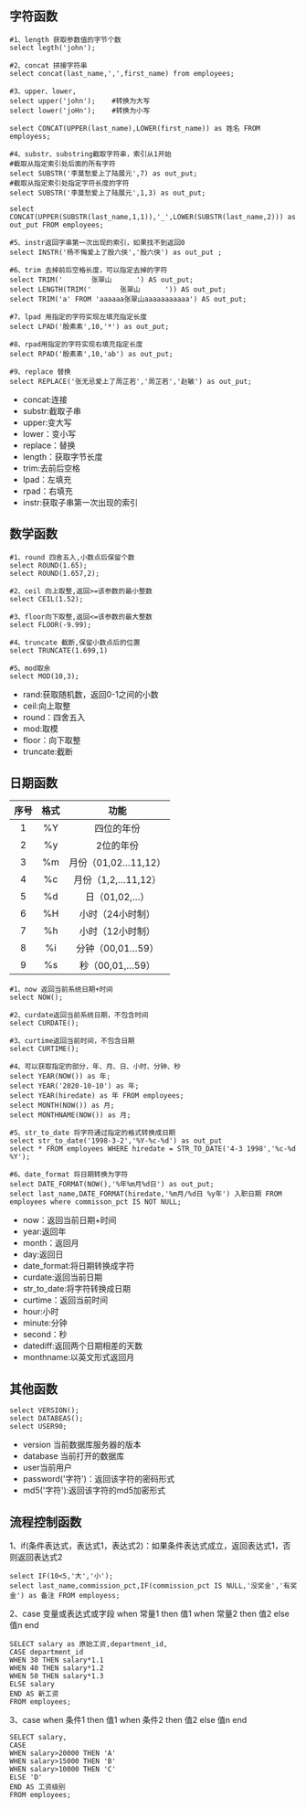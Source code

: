 字符函数
---
```
#1、length 获取参数值的字节个数
select legth('john');

#2、concat 拼接字符串
select concat(last_name,',',first_name) from employees;

#3、upper、lower,
select upper('john');    #转换为大写
select lower('joHn');    #转换为小写

select CONCAT(UPPER(last_name),LOWER(first_name)) as 姓名 FROM employess;

#4、substr、substring截取字符串，索引从1开始
#截取从指定索引处后面的所有字符
select SUBSTR('李莫愁爱上了陆展元',7) as out_put;
#截取从指定索引处指定字符长度的字符
select SUBSTR('李莫愁爱上了陆展元',1,3) as out_put;

select CONCAT(UPPER(SUBSTR(last_name,1,1)),'_',LOWER(SUBSTR(last_name,2))) as out_put FROM employees;

#5、instr返回字串第一次出现的索引，如果找不到返回0
select INSTR('杨不悔爱上了殷六侠','殷六侠') as out_put ;

#6、trim 去掉前后空格长度，可以指定去掉的字符
select TRIM('       张翠山      ') AS out_put;
select LENGTH(TRIM('       张翠山      ')) AS out_put;
select TRIM('a' FROM 'aaaaaa张翠山aaaaaaaaaaa') AS out_put;

#7、lpad 用指定的字符实现左填充指定长度
select LPAD('殷素素',10,'*') as out_put;

#8、rpad用指定的字符实现右填充指定长度
select RPAD('殷素素',10,'ab') as out_put;

#9、replace 替换
select REPLACE('张无忌爱上了周芷若','周芷若','赵敏') as out_put;
```
- concat:连接
- substr:截取子串
- upper:变大写
- lower：变小写
- replace：替换
- length：获取字节长度
- trim:去前后空格
- lpad：左填充
- rpad：右填充
- instr:获取子串第一次出现的索引

数学函数
---
```
#1、round 四舍五入,小数点后保留个数
select ROUND(1.65);
select ROUND(1.657,2);

#2、ceil 向上取整,返回>=该参数的最小整数
select CEIL(1.52);

#3、floor向下取整,返回<=该参数的最大整数
select FLOOR(-9.99);

#4、truncate 截断,保留小数点后的位置
select TRUNCATE(1.699,1)

#5、mod取余
select MOD(10,3);
```
- rand:获取随机数，返回0-1之间的小数
- ceil:向上取整
- round：四舍五入
- mod:取模
- floor：向下取整
- truncate:截断


日期函数
---

| 序号	| 格式 | 功能	|
| :------: | :--------: | :------: |
| 1 | %Y | 四位的年份 |
| 2 | %y | 2位的年份 |
| 3 | %m | 月份（01,02…11,12） |
| 4 | %c | 月份（1,2,…11,12） |
| 5 | %d | 日（01,02,…） |
| 6 | %H | 小时（24小时制） |
| 7 | %h | 小时（12小时制） |
| 8 | %i | 分钟（00,01…59） |
| 9 | %s | 秒（00,01,…59） |

```
#1、now 返回当前系统日期+时间
select NOW();

#2、curdate返回当前系统日期，不包含时间
select CURDATE();

#3、curtime返回当前时间，不包含日期
select CURTIME();

#4、可以获取指定的部分，年、月、日、小时、分钟、秒
select YEAR(NOW()) as 年;
select YEAR('2020-10-10') as 年;
select YEAR(hiredate) as 年 FROM employees;
select MONTH(NOW()) as 月;
select MONTHNAME(NOW()) as 月;

#5、str_to_date 将字符通过指定的格式转换成日期
select str_to_date('1998-3-2','%Y-%c-%d') as out_put
select * FROM employees WHERE hiredate = STR_TO_DATE('4-3 1998','%c-%d %Y');

#6、date_format 将日期转换为字符
select DATE_FORMAT(NOW(),'%年%m月%d日') as out_put;
select last_name,DATE_FORMAT(hiredate,'%m月/%d日 %y年') 入职日期 FROM employees where commisson_pct IS NOT NULL;
```
- now：返回当前日期+时间
- year:返回年
- month：返回月
- day:返回日
- date_format:将日期转换成字符
- curdate:返回当前日期
- str_to_date:将字符转换成日期
- curtime：返回当前时间
- hour:小时
- minute:分钟
- second：秒
- datediff:返回两个日期相差的天数
- monthname:以英文形式返回月

其他函数
---
```
select VERSION();
select DATABEAS();
select USER90;
```
- version 当前数据库服务器的版本
- database 当前打开的数据库
- user当前用户
- password('字符')：返回该字符的密码形式
- md5('字符'):返回该字符的md5加密形式


流程控制函数
---

1、if(条件表达式，表达式1，表达式2)：如果条件表达式成立，返回表达式1，否则返回表达式2
```
select IF(10<5,'大','小');
select last_name,commission_pct,IF(commission_pct IS NULL,'没奖金','有奖金') as 备注 FROM employess;
```

2、case 变量或表达式或字段 when 常量1 then 值1 when 常量2 then 值2 else 值n end
```
SELECT salary as 原始工资,department_id,
CASE department_id
WHEN 30 THEN salary*1.1
WHEN 40 THEN salary*1.2
WHEN 50 THEN salary*1.3
ELSE salary
END AS 新工资
FROM employees;
```

3、case  when 条件1 then 值1 when 条件2 then 值2 else 值n end
```
SELECT salary,
CASE
WHEN salary>20000 THEN 'A'
WHEN salary>15000 THEN 'B'
WHEN salary>10000 THEN 'C'
ELSE 'D'
END AS 工资级别
FROM employees;
```

